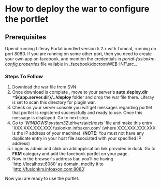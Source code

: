# How to deploy the war to configure the portlet #

## Prerequisites ##
Upend running Liferay Portal bundled version 5.2.x with Tomcat, running on port 8080.
If you are running on some other port, then you need to create your own app on facebook, and mention the credentials in   _portal-fusionkm-config.properties_ file vailable in _facebook\docroot\WEB-INF\src\_.

### Steps To Follow ###

  1. Download the war file from SVN
  1. Once download is complete , move to your server's **auto.deploy.dir =${app.server.dir}/../deploy** folder and drop the war file there. Liferay is set to scan this directory for plugin war.
  1. Check on your server console you will get messages regarding portlet that portlet is registered successfully and ready to use. Once this message is displayed. Go to next step.
  1. Go to _'WINDOWS\system32\drivers\etc\hosts'_ file and make this entry 	'XXX.XXX.XXX.XXX	fusionkm.infoaxon.com' (where XXX.XXX.XXX.XXX is the IP address of your machine). (**NOTE**: You must not have any duplicate entry in your host file associated with your specified IP address)
  1. Login as admin and click on add application link provided in dock. Go to **FKM** category and add the facebook portlet on your page.
  1. Now in the browser's address bar, you'll be having 'http://localhost:8080' as domain, modify it to 'http://fusionkm.infoaxon.com:8080'

Now you are ready to use the portlet.